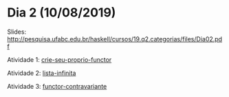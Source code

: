 # Dia 2 (10/08/2019)

Slides: http://pesquisa.ufabc.edu.br/haskell/cursos/19.q2.categorias/files/Dia02.pdf

Atividade 1: [crie-seu-proprio-functor](./crie-seu-proprio-functor)

Atividade 2: [lista-infinita](./lista-infinita)

Atividade 3: [functor-contravariante](./functor-contravariante)
